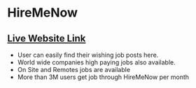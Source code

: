 # HireMeNow

## [Live Website Link](https://genuine-banoffee-e7f26a.netlify.app/)

- User can easily find their wishing job posts here.
- World wide companies high paying jobs also available.
- On Site and Remotes jobs are available
- More than 3M users get job through HireMeNow per month
